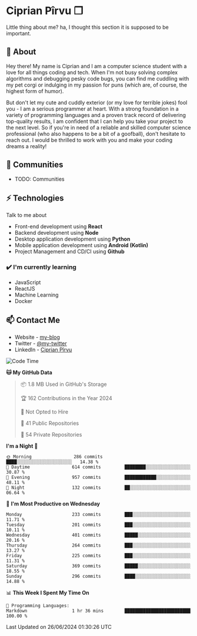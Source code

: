 # Ciprian Pîrvu ❐

Little thing about me? ha, I thought this section it is supposed to be important.

## 🧐 About

Hey there! My name is Ciprian and I am a computer science student with a love for all things coding and tech. When I'm not busy solving complex algorithms and debugging pesky code bugs, you can find me cuddling with my pet corgi or indulging in my passion for puns (which are, of course, the highest form of humor).

But don't let my cute and cuddly exterior (or my love for terrible jokes) fool you - I am a serious programmer at heart. With a strong foundation in a variety of programming languages and a proven track record of delivering top-quality results, I am confident that I can help you take your project to the next level. So if you're in need of a reliable and skilled computer science professional (who also happens to be a bit of a goofball), don't hesitate to reach out. I would be thrilled to work with you and make your coding dreams a reality!

## 👯 Communities

-   TODO: Communities

## ⚡ Technologies

Talk to me about

-   Front-end development using **React**
-   Backend development using **Node**
-   Desktop application development using **Python**
-   Mobile application development using **Android (Kotlin)**
-   Project Management and CD/CI using **Github**

### ✔️ I'm currently learning

-   JavaScript
-   ReactJS
-   Machine Learning
-   Docker

## 📫 Contact Me

-   Website - [my-blog]()
-   Twitter - [@my-twitter]()
-   LinkedIn - [Ciprian Pîrvu](https://www.linkedin.com/in/p%C3%AErvu-ciprian-cristian-4415991b1/)

<!--START_SECTION:waka-->
![Code Time](http://img.shields.io/badge/Code%20Time-2%2C106%20hrs%2045%20mins-blue)

**🐱 My GitHub Data** 

> 📦 1.8 MB Used in GitHub's Storage 
 > 
> 🏆 162 Contributions in the Year 2024
 > 
> 🚫 Not Opted to Hire
 > 
> 📜 41 Public Repositories 
 > 
> 🔑 54 Private Repositories 
 > 
**I'm a Night 🦉** 

```text
🌞 Morning                286 commits         ████░░░░░░░░░░░░░░░░░░░░░   14.38 % 
🌆 Daytime                614 commits         ████████░░░░░░░░░░░░░░░░░   30.87 % 
🌃 Evening                957 commits         ████████████░░░░░░░░░░░░░   48.11 % 
🌙 Night                  132 commits         ██░░░░░░░░░░░░░░░░░░░░░░░   06.64 % 
```
📅 **I'm Most Productive on Wednesday** 

```text
Monday                   233 commits         ███░░░░░░░░░░░░░░░░░░░░░░   11.71 % 
Tuesday                  201 commits         ███░░░░░░░░░░░░░░░░░░░░░░   10.11 % 
Wednesday                401 commits         █████░░░░░░░░░░░░░░░░░░░░   20.16 % 
Thursday                 264 commits         ███░░░░░░░░░░░░░░░░░░░░░░   13.27 % 
Friday                   225 commits         ███░░░░░░░░░░░░░░░░░░░░░░   11.31 % 
Saturday                 369 commits         █████░░░░░░░░░░░░░░░░░░░░   18.55 % 
Sunday                   296 commits         ████░░░░░░░░░░░░░░░░░░░░░   14.88 % 
```


📊 **This Week I Spent My Time On** 

```text
💬 Programming Languages: 
Markdown                 1 hr 36 mins        █████████████████████████   100.00 % 
```


 Last Updated on 26/06/2024 01:30:26 UTC
<!--END_SECTION:waka-->
